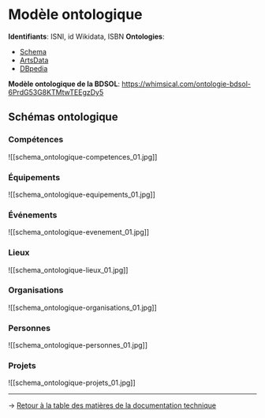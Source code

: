 # Modèle ontologique

**Identifiants**: ISNI, id Wikidata, ISBN
**Ontologies**: 
- [Schema](http://schema.org/)
- [ArtsData](https://kg.artsdata.ca/)
- [DBpedia](https://www.dbpedia.org/resources/ontology/)

**Modèle ontologique de la BDSOL**: https://whimsical.com/ontologie-bdsol-6PrdG53G8KTMtwTEEgzDy5

## Schémas ontologique

### Compétences

![[schema_ontologique-competences_01.jpg]]

### Équipements

![[schema_ontologique-equipements_01.jpg]]

### Événements

![[schema_ontologique-evenement_01.jpg]]

### Lieux

![[schema_ontologique-lieux_01.jpg]]

### Organisations

![[schema_ontologique-organisations_01.jpg]]

### Personnes

![[schema_ontologique-personnes_01.jpg]]

### Projets

![[schema_ontologique-projets_01.jpg]]



---
→ [Retour à la table des matières de la documentation technique](/documentation_technique/index.md)